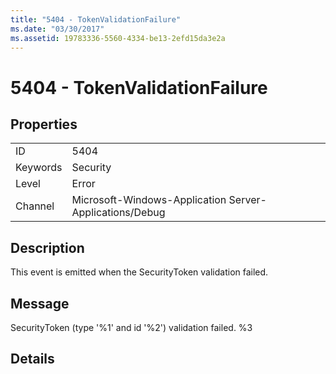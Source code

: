 ```yaml
---
title: "5404 - TokenValidationFailure"
ms.date: "03/30/2017"
ms.assetid: 19783336-5560-4334-be13-2efd15da3e2a
---
```

# 5404 - TokenValidationFailure
## Properties  


|||  
|-|-|  
|ID|5404|  
|Keywords|Security|  
|Level|Error|  
|Channel|Microsoft-Windows-Application Server-Applications/Debug|  

## Description  
 This event is emitted when the SecurityToken validation failed.  

## Message  
 SecurityToken (type '%1' and id '%2') validation failed. %3  

## Details
